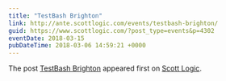 ```yaml
---
title: "TestBash Brighton"
link: http://ante.scottlogic.com/events/testbash-brighton/
guid: https://www.scottlogic.com/?post_type=events&p=4302
eventDate: 2018-03-15
pubDateTime: 2018-03-06 14:59:21 +0000
---
```


<p>The post <a rel="nofollow" href="http://ante.scottlogic.com/events/testbash-brighton/">TestBash Brighton</a> appeared first on <a rel="nofollow" href="http://ante.scottlogic.com">Scott Logic</a>.</p>